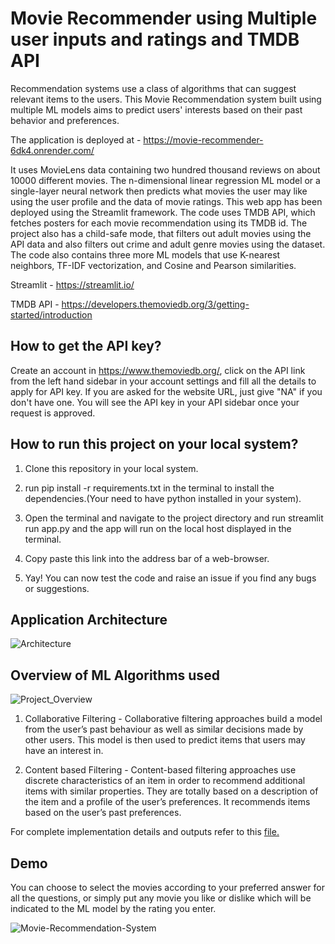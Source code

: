 # Movie Recommender using Multiple user inputs and ratings and TMDB API

Recommendation systems use a class of algorithms that can suggest relevant items to the users.
This Movie Recommendation system built using multiple ML models aims to 
predict users' interests based on their past behavior and preferences.

The application is deployed at - https://movie-recommender-6dk4.onrender.com/

It uses MovieLens data containing two hundred thousand reviews 
on about 10000 different movies. The n-dimensional linear 
regression ML model or a single-layer neural network then 
predicts what movies the user may like using the user profile 
and the data of movie ratings. This web app has been deployed 
using the Streamlit framework. The code uses TMDB API, which 
fetches posters for each movie recommendation using its TMDB id. 
The project also has a child-safe mode, that filters out adult 
movies using the API data and also filters out crime and adult 
genre movies using the dataset. The code also contains three 
more ML models that use K-nearest neighbors, TF-IDF 
vectorization, and Cosine and Pearson similarities.

Streamlit - https://streamlit.io/

TMDB API - https://developers.themoviedb.org/3/getting-started/introduction


## How to get the API key?

Create an account in https://www.themoviedb.org/, click on the 
API link from the left hand sidebar in your account settings and 
fill all the details to apply for API key. If you are asked for 
the website URL, just give "NA" if you don't have one. You will 
see the API key in your API sidebar once your request is approved.

## How to run this project on your local system?

1. Clone this repository in your local system.

2. run pip install -r requirements.txt in the terminal to install
the dependencies.(Your need to have python installed in your system).

3. Open the terminal and navigate to the project directory and run
streamlit run app.py and the app will run on the local host displayed
in the terminal.

4. Copy paste this link into the address bar of a web-browser.

5. Yay! You can now test the code and raise an issue if you find any
bugs or suggestions.

## Application Architecture
![Architecture](https://user-images.githubusercontent.com/83298237/190175048-f387d662-9385-49fd-9a6b-dc95bacf1a0b.png)

## Overview of ML Algorithms used
![Project_Overview](https://user-images.githubusercontent.com/83298237/190177646-422a177d-749b-4294-b7d1-28d1d5d51918.png)

1. Collaborative Filtering - Collaborative filtering approaches build a model from the user’s past
behaviour as well as similar decisions made by other users. This model is then used to predict
items that users may have an interest in.

2. Content based Filtering - Content-based filtering approaches use discrete characteristics of
an item in order to recommend additional items with similar properties. They are totally
based on a description of the item and a profile of the user’s preferences. It recommends
items based on the user’s past preferences.

For complete implementation details and outputs refer 
to this [file.](https://github.com/adarshpalaskar1/Movie-Recommender-System/blob/main/Implementation%20-%20Jupyter%20Notebook.pdf)


## Demo

You can choose to select the movies according to your preferred answer for all the questions, or simply put any movie you like or dislike which will be
indicated to the ML model by the rating you enter. 

![Movie-Recommendation-System](https://user-images.githubusercontent.com/83298237/190182554-3719a198-e1e5-455d-9139-a30e564d12fb.png)


